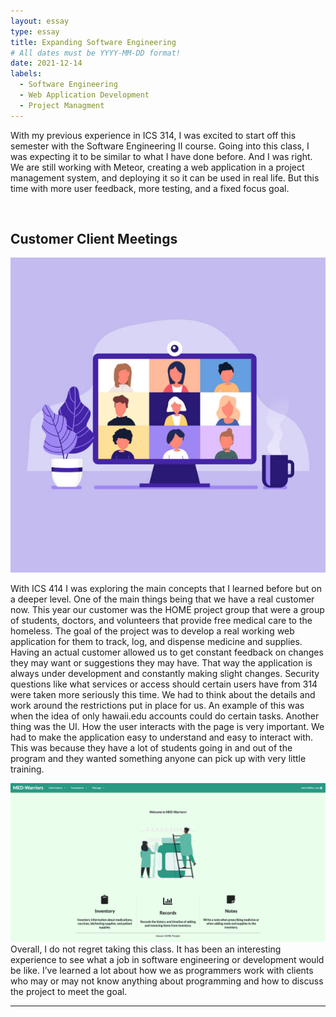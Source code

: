 ```yaml
---
layout: essay
type: essay
title: Expanding Software Engineering
# All dates must be YYYY-MM-DD format!
date: 2021-12-14
labels:
  - Software Engineering
  - Web Application Development
  - Project Managment
---
```

With my previous experience in ICS 314, I was excited to start off this semester with the Software Engineering II course. Going into this class, I was expecting it to be similar to what I have done before. And I was right. We are still working with Meteor, creating a web application in a project management system, and deploying it so it can be used in real life. But this time with more user feedback, more testing, and a fixed focus goal.

<br>

## Customer Client Meetings

<img class="ui center floated image" src="../images/meeting.jpeg">

 With ICS 414 I was exploring the main concepts that I learned before but on a deeper level. One of the main things being that we have a real customer now. This year our customer was the HOME project group that were a group of students, doctors, and volunteers that provide free medical care to the homeless. The goal of the project was to develop a real working web application for them to track, log, and dispense medicine and supplies. Having an actual customer allowed us to get constant feedback on changes they may want or suggestions they may have. That way the application is always under development and constantly making slight changes. Security questions like what services or access should certain users have from 314 were taken more seriously this time. We had to think about the details and work around the restrictions put in place for us. An example of this was when the idea of only hawaii.edu accounts could do certain tasks. Another thing was the UI. How the user interacts with the page is very important. We had to make the application easy to understand and easy to interact with. This was because they have a lot of students going in and out of the program and they wanted something anyone can pick up with very little training. 
 
<img class="ui center floated image" src="../images/medwarriors.png">
Overall, I do not regret taking this class. It has been an interesting experience to see what a job in software engineering or development would be like. I’ve learned a lot about how we as programmers work with clients who may or may not know anything about programming and how to discuss the project to meet the goal. 


<hr>

<br><br>
<br><br>

